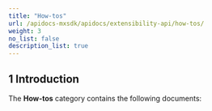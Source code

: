 ```yaml
---
title: "How-tos"
url: /apidocs-mxsdk/apidocs/extensibility-api/how-tos/
weight: 3
no_list: false
description_list: true
---
```


## 1 Introduction

The **How-tos** category contains the following documents:
